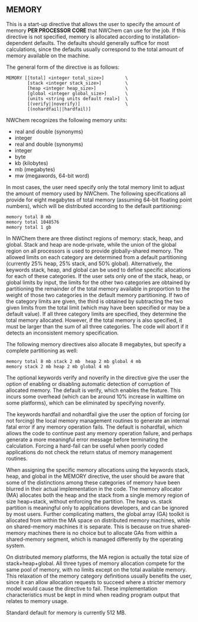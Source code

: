 
## MEMORY

This is a start-up directive that allows the user to specify the amount
of memory **PER PROCESSOR CORE** that NWChem can use for the job. If this
directive is not specified, memory is allocated according to
installation-dependent defaults. The defaults should generally suffice
for most calculations, since the defaults usually correspond to the
total amount of memory available on the machine.

The general form of the directive is as follows:
```
MEMORY [[total] <integer total_size>]        \ 
        [stack <integer stack_size>]         \  
        [heap <integer heap_size>]           \ 
        [global <integer global_size>]       \   
        [units <string units default real>]  \  
        [(verify||noverify)]                 \  
        [(nohardfail||hardfail)]
```
NWChem recognizes the following memory units:

  - real and double (synonyms)
  - integer
  - real and double (synonyms)
  - integer
  - byte
  - kb (kilobytes)
  - mb (megabytes)
  - mw (megawords, 64-bit word)

In most cases, the user need specify only the total memory limit to
adjust the amount of memory used by NWChem. The following specifications
all provide for eight megabytes of total memory (assuming 64-bit
floating point numbers), which will be distributed according to the
default partitioning:
``` 
memory total 8 mb   
memory total 1048576
memory total 1 gb
```
In NWChem there are three distinct regions of memory: stack, heap, and
global. Stack and heap are node-private, while the union of the global
region on all processors is used to provide globally-shared memory. The
allowed limits on each category are determined from a default
partitioning (currently 25% heap, 25% stack, and 50% global).
Alternatively, the keywords stack, heap, and global can be used to
define specific allocations for each of these categories. If the user
sets only one of the stack, heap, or global limits by input, the limits
for the other two categories are obtained by partitioning the remainder
of the total memory available in proportion to the weight of those two
categories in the default memory partitioning. If two of the category
limits are given, the third is obtained by subtracting the two given
limits from the total limit (which may have been specified or may be a
default value). If all three category limits are specified, they
determine the total memory allocated. However, if the total memory is
also specified, it must be larger than the sum of all three categories.
The code will abort if it detects an inconsistent memory specification.

The following memory directives also allocate 8 megabytes, but specify a
complete partitioning as well:
```
memory total 8 mb stack 2 mb  heap 2 mb global 4 mb   
memory stack 2 mb heap 2 mb global 4 mb
```
The optional keywords verify and noverify in the directive give the user
the option of enabling or disabling automatic detection of corruption of
allocated memory. The default is verify, which enables the feature. This
incurs some overhead (which can be around 10% increase in walltime on
some platforms), which can be eliminated by specifying noverify.

The keywords hardfail and nohardfail give the user the option of forcing
(or not forcing) the local memory management routines to generate an
internal fatal error if any memory operation fails. The default is
nohardfail, which allows the code to continue past any memory operation
failure, and perhaps generate a more meaningful error message before
terminating the calculation. Forcing a hard-fail can be useful when
poorly coded applications do not check the return status of memory
management routines.

When assigning the specific memory allocations using the keywords stack,
heap, and global in the MEMORY directive, the user should be aware that
some of the distinctions among these categories of memory have been
blurred in their actual implementation in the code. The memory allocator
(MA) allocates both the heap and the stack from a single memory region
of size heap+stack, without enforcing the partition. The heap vs. stack
partition is meaningful only to applications developers, and can be
ignored by most users. Further complicating matters, the global array
(GA) toolkit is allocated from within the MA space on distributed memory
machines, while on shared-memory machines it is separate. This is
because on true shared-memory machines there is no choice but to
allocate GAs from within a shared-memory segment, which is managed
differently by the operating system.

On distributed memory platforms, the MA region is actually the total
size of stack+heap+global. All three types of memory allocation compete
for the same pool of memory, with no limits except on the total
available memory. This relaxation of the memory category definitions
usually benefits the user, since it can allow allocation requests to
succeed where a stricter memory model would cause the directive to fail.
These implementation characteristics must be kept in mind when reading
program output that relates to memory usage.

Standard default for memory is currently 512 MB.
